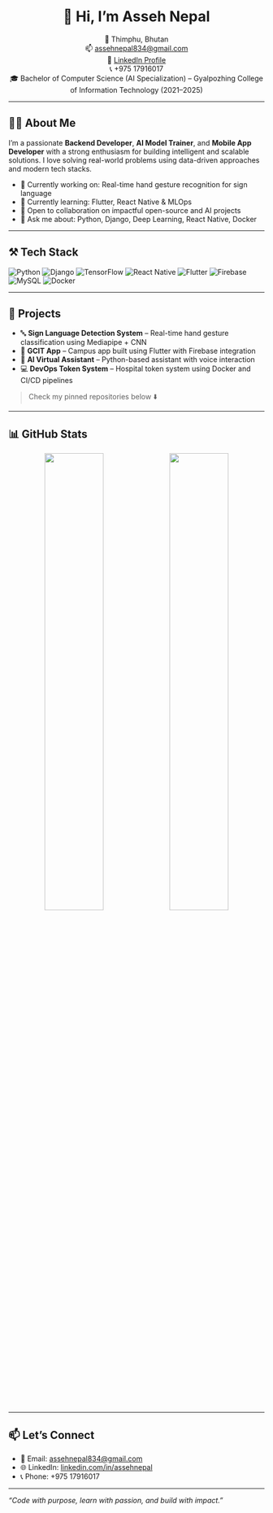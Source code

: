 <h1 align="center">👋 Hi, I’m Asseh Nepal</h1>

<p align="center">
📍 Thimphu, Bhutan <br>
📫 <a href="mailto:assehnepal834@gmail.com">assehnepal834@gmail.com</a> <br>
🔗 <a href="https://www.linkedin.com/in/assehnepal">LinkedIn Profile</a> <br>
📞 +975 17916017 <br>
🎓 Bachelor of Computer Science (AI Specialization) – Gyalpozhing College of Information Technology (2021–2025)
</p>

---

## 👨‍💻 About Me

I’m a passionate **Backend Developer**, **AI Model Trainer**, and **Mobile App Developer** with a strong enthusiasm for building intelligent and scalable solutions. I love solving real-world problems using data-driven approaches and modern tech stacks.

- 🔭 Currently working on: Real-time hand gesture recognition for sign language
- 🌱 Currently learning: Flutter, React Native & MLOps
- 🤝 Open to collaboration on impactful open-source and AI projects
- 💬 Ask me about: Python, Django, Deep Learning, React Native, Docker

---

## ⚒️ Tech Stack

![Python](https://img.shields.io/badge/Python-3670A0?style=for-the-badge&logo=python&logoColor=white)
![Django](https://img.shields.io/badge/Django-092E20?style=for-the-badge&logo=django&logoColor=white)
![TensorFlow](https://img.shields.io/badge/TensorFlow-FF6F00?style=for-the-badge&logo=tensorflow&logoColor=white)
![React Native](https://img.shields.io/badge/React_Native-20232A?style=for-the-badge&logo=react&logoColor=61DAFB)
![Flutter](https://img.shields.io/badge/Flutter-02569B?style=for-the-badge&logo=flutter&logoColor=white)
![Firebase](https://img.shields.io/badge/Firebase-ffca28?style=for-the-badge&logo=firebase&logoColor=black)
![MySQL](https://img.shields.io/badge/MySQL-00758F?style=for-the-badge&logo=mysql&logoColor=white)
![Docker](https://img.shields.io/badge/Docker-2496ED?style=for-the-badge&logo=docker&logoColor=white)

---

## 🚀 Projects

- 🔤 **Sign Language Detection System** – Real-time hand gesture classification using Mediapipe + CNN
- 📱 **GCIT App** – Campus app built using Flutter with Firebase integration
- 🧠 **AI Virtual Assistant** – Python-based assistant with voice interaction
- 💻 **DevOps Token System** – Hospital token system using Docker and CI/CD pipelines

> Check my pinned repositories below ⬇️

---

## 📊 GitHub Stats

<p align="center">
  <img src="https://github-readme-stats.vercel.app/api?username=assehnepal&show_icons=true&theme=github_dark" width="48%"/>
  <img src="https://streak-stats.demolab.com?user=assehnepal&theme=dark" width="48%"/>
</p>

---

## 📫 Let’s Connect

- 📧 Email: assehnepal834@gmail.com  
- 🌐 LinkedIn: [linkedin.com/in/assehnepal](https://www.linkedin.com/in/assehnepal)  
- 📞 Phone: +975 17916017

---

*“Code with purpose, learn with passion, and build with impact.”*
